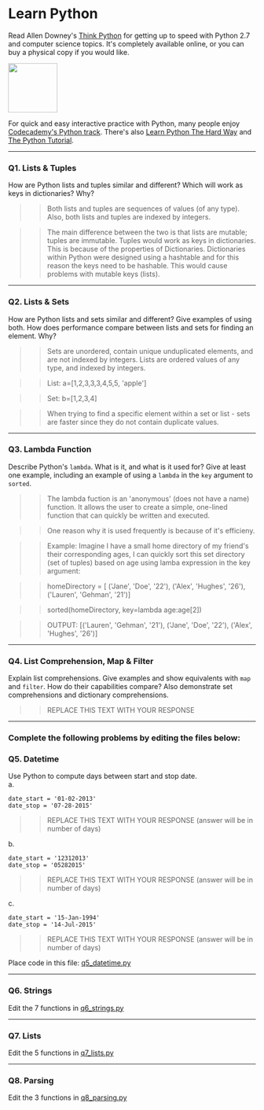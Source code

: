 # Learn Python

Read Allen Downey's [Think Python](http://www.greenteapress.com/thinkpython/) for getting up to speed with Python 2.7 and computer science topics. It's completely available online, or you can buy a physical copy if you would like.

<a href="http://www.greenteapress.com/thinkpython/"><img src="img/think_python.png" style="width: 100px;" target="_blank"></a>

For quick and easy interactive practice with Python, many people enjoy [Codecademy's Python track](http://www.codecademy.com/en/tracks/python). There's also [Learn Python The Hard Way](http://learnpythonthehardway.org/book/) and [The Python Tutorial](https://docs.python.org/2/tutorial/).

---

### Q1. Lists &amp; Tuples

How are Python lists and tuples similar and different? Which will work as keys in dictionaries? Why?

>> Both lists and tuples are sequences of values (of any type). Also, both lists and tuples are indexed by integers. 

>> The main difference between the two is that lists are mutable; tuples are immutable. Tuples would work as keys in dictionaries. This is because of the properties of Dictionaries. Dictionaries within Python were designed using a hashtable and for this reason the keys need to be hashable. This would cause problems with mutable keys (lists). 
---

### Q2. Lists &amp; Sets

How are Python lists and sets similar and different? Give examples of using both. How does performance compare between lists and sets for finding an element. Why?

>> Sets are unordered, contain unique unduplicated elements, and are not indexed by integers. Lists are ordered values of any type, and indexed by integers.

>> List: a=[1,2,3,3,3,4,5,5, 'apple']

>>Set: b=[1,2,3,4]

>>When trying to find a specific element within a set or list - sets are faster since they do not contain duplicate values.

---

### Q3. Lambda Function

Describe Python's `lambda`. What is it, and what is it used for? Give at least one example, including an example of using a `lambda` in the `key` argument to `sorted`.

>> The lambda fuction is an 'anonymous' (does not have a name) function. It allows the user to create a simple, one-lined function that can quickly be written and executed.

>> One reason why it is used frequently is because of it's efficieny.

>> Example: Imagine I have a small home directory of my friend's their corresponding ages, I can quickly sort this set directory (set of tuples) based on age using lamba expression in the key argument:

>>homeDirectory = [
        ('Jane', 'Doe', '22'),
        ('Alex', 'Hughes', '26'),
        ('Lauren', 'Gehman', '21')]

>>sorted(homeDirectory, key=lambda age:age[2])

>>OUTPUT: [('Lauren', 'Gehman', '21'), ('Jane', 'Doe', '22'), ('Alex', 'Hughes', '26')]



---

### Q4. List Comprehension, Map &amp; Filter

Explain list comprehensions. Give examples and show equivalents with `map` and `filter`. How do their capabilities compare? Also demonstrate set comprehensions and dictionary comprehensions.

>> REPLACE THIS TEXT WITH YOUR RESPONSE

---

### Complete the following problems by editing the files below:

### Q5. Datetime
Use Python to compute days between start and stop date.   
a.  

```
date_start = '01-02-2013'    
date_stop = '07-28-2015'
```

>> REPLACE THIS TEXT WITH YOUR RESPONSE (answer will be in number of days)

b.  
```
date_start = '12312013'  
date_stop = '05282015'  
```

>> REPLACE THIS TEXT WITH YOUR RESPONSE (answer will be in number of days)

c.  
```
date_start = '15-Jan-1994'      
date_stop = '14-Jul-2015'  
```

>> REPLACE THIS TEXT WITH YOUR RESPONSE  (answer will be in number of days)

Place code in this file: [q5_datetime.py](python/q5_datetime.py)

---

### Q6. Strings
Edit the 7 functions in [q6_strings.py](python/q6_strings.py)

---

### Q7. Lists
Edit the 5 functions in [q7_lists.py](python/q7_lists.py)

---

### Q8. Parsing
Edit the 3 functions in [q8_parsing.py](python/q8_parsing.py)





